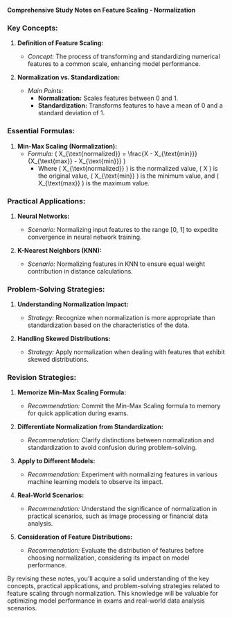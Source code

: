 **Comprehensive Study Notes on Feature Scaling - Normalization**

### Key Concepts:

1. **Definition of Feature Scaling:**
   - *Concept:* The process of transforming and standardizing numerical features to a common scale, enhancing model performance.

2. **Normalization vs. Standardization:**
   - *Main Points:*
     - **Normalization:** Scales features between 0 and 1.
     - **Standardization:** Transforms features to have a mean of 0 and a standard deviation of 1.

### Essential Formulas:

1. **Min-Max Scaling (Normalization):**
   - *Formula:* \( X_{\text{normalized}} = \frac{X - X_{\text{min}}}{X_{\text{max}} - X_{\text{min}}} \)
     - Where \( X_{\text{normalized}} \) is the normalized value, \( X \) is the original value, \( X_{\text{min}} \) is the minimum value, and \( X_{\text{max}} \) is the maximum value.

### Practical Applications:

1. **Neural Networks:**
   - *Scenario:* Normalizing input features to the range [0, 1] to expedite convergence in neural network training.

2. **K-Nearest Neighbors (KNN):**
   - *Scenario:* Normalizing features in KNN to ensure equal weight contribution in distance calculations.

### Problem-Solving Strategies:

1. **Understanding Normalization Impact:**
   - *Strategy:* Recognize when normalization is more appropriate than standardization based on the characteristics of the data.

2. **Handling Skewed Distributions:**
   - *Strategy:* Apply normalization when dealing with features that exhibit skewed distributions.

### Revision Strategies:

1. **Memorize Min-Max Scaling Formula:**
   - *Recommendation:* Commit the Min-Max Scaling formula to memory for quick application during exams.

2. **Differentiate Normalization from Standardization:**
   - *Recommendation:* Clarify distinctions between normalization and standardization to avoid confusion during problem-solving.

3. **Apply to Different Models:**
   - *Recommendation:* Experiment with normalizing features in various machine learning models to observe its impact.

4. **Real-World Scenarios:**
   - *Recommendation:* Understand the significance of normalization in practical scenarios, such as image processing or financial data analysis.

5. **Consideration of Feature Distributions:**
   - *Recommendation:* Evaluate the distribution of features before choosing normalization, considering its impact on model performance.

By revising these notes, you'll acquire a solid understanding of the key concepts, practical applications, and problem-solving strategies related to feature scaling through normalization. This knowledge will be valuable for optimizing model performance in exams and real-world data analysis scenarios.